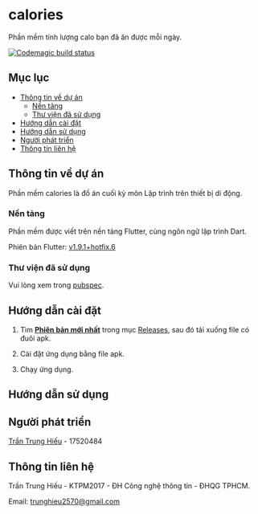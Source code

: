 # calories

Phần mềm tính lượng calo bạn đã ăn được mỗi ngày.

[![Codemagic build status](https://api.codemagic.io/apps/5dfa6137fd2c855f1201297c/5dfa6137fd2c855f1201297b/status_badge.svg)](https://codemagic.io/apps/5dfa6137fd2c855f1201297c/5dfa6137fd2c855f1201297b/latest_build)

## Mục lục
* [Thông tin về dự án](#thông-tin-về-dự-án)
  * [Nền tảng](#nền-tảng)
  * [Thư viện đã sử dụng](#thư-viện-đã-sử-dụng)
* [Hướng dẫn cài đặt](#hướng-dẫn-cài-đặt)
* [Hướng dẫn sử dụng](#hướng-dẫn-sử-dụng)
* [Người phát triển](#người-phát-triển)
* [Thông tin liên hệ](#thông-tin-liên-hệ)

## Thông tin về dự án

Phần mềm calories là đồ án cuối kỳ môn Lập trình trên thiết bị di động.

### Nền tảng

Phần mềm được viết trên nền tảng Flutter, cùng ngôn ngữ lập trình Dart.

Phiên bản Flutter: [v1.9.1+hotfix.6](https://storage.googleapis.com/flutter_infra/releases/stable/windows/flutter_windows_v1.9.1+hotfix.6-stable.zip)

### Thư viện đã sử dụng

Vui lòng xem trong [pubspec](https://github.com/trunghieu2570/calories/blob/master/pubspec.yaml).

## Hướng dẫn cài đặt

1. Tìm [**Phiên bản mới nhất**](https://github.com/trunghieu2570/calories/releases/latest) trong mục [Releases](https://github.com/trunghieu2570/calories/releases), sau đó tải xuống file có đuôi apk.

1. Cài đặt ứng dụng bằng file apk.

1. Chạy ứng dụng.

## Hướng dẫn sử dụng

## Người phát triển

[Trần Trung Hiếu](https://github.com/trunghieu2570) - 17520484

## Thông tin liên hệ

Trần Trung Hiếu - KTPM2017 - ĐH Công nghệ thông tin - ĐHQG TPHCM.

Email: 
[trunghieu2570@gmail.com](mailto:trunghieu2570@gmail.com)

